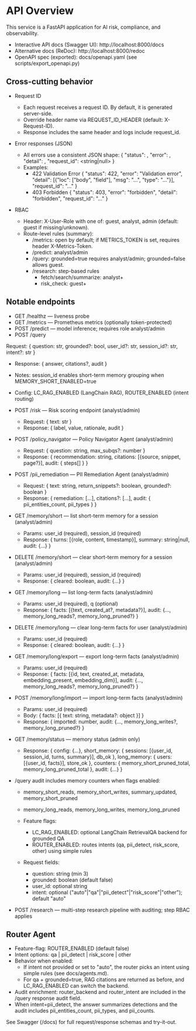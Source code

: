# API Overview

This service is a FastAPI application for AI risk, compliance, and observability.

- Interactive API docs (Swagger UI): http://localhost:8000/docs
- Alternative docs (ReDoc): http://localhost:8000/redoc
- OpenAPI spec (exported): docs/openapi.yaml (see scripts/export_openapi.py)

## Cross-cutting behavior

- Request ID
  - Each request receives a request ID. By default, it is generated server-side.
  - Override header name via REQUEST_ID_HEADER (default: X-Request-ID).
  - Response includes the same header and logs include request_id.

- Error responses (JSON)
  - All errors use a consistent JSON shape:
    {
      "status": <int>,
      "error": <string>,
      "detail": <any>,
      "request_id": <string|null>
    }
  - Examples:
    - 422 Validation Error
      {
        "status": 422,
        "error": "Validation error",
        "detail": [{"loc": ["body", "field"], "msg": "...", "type": "..."}],
        "request_id": "..."
      }
    - 403 Forbidden
      {
        "status": 403,
        "error": "forbidden",
        "detail": "forbidden",
        "request_id": "..."
      }

- RBAC
  - Header: X-User-Role with one of: guest, analyst, admin (default: guest if missing/unknown).
  - Route-level rules (summary):
    - /metrics: open by default; if METRICS_TOKEN is set, requires header X-Metrics-Token.
    - /predict: analyst/admin
    - /query: grounded=true requires analyst/admin; grounded=false allows guest.
    - /research: step-based rules
      - fetch/search/summarize: analyst+
      - risk_check: guest+

## Notable endpoints

- GET /healthz — liveness probe
- GET /metrics — Prometheus metrics (optionally token-protected)
- POST /predict — model inference; requires role analyst/admin
- POST /query

Request: { question: str, grounded?: bool, user_id?: str, session_id?: str, intent?: str }
  - Response: { answer, citations?, audit }
  - Notes: session_id enables short-term memory grouping when MEMORY_SHORT_ENABLED=true
  - Config: LC_RAG_ENABLED (LangChain RAG), ROUTER_ENABLED (intent routing)
- POST /risk — Risk scoring endpoint (analyst/admin)
  - Request: { text: str }
  - Response: { label, value, rationale, audit }
- POST /policy_navigator — Policy Navigator Agent (analyst/admin)
  - Request: { question: string, max_subqs?: number }
  - Response: { recommendation: string, citations: [{source, snippet, page?}], audit: { steps[] } }
- POST /pii_remediation — PII Remediation Agent (analyst/admin)
  - Request: { text: string, return_snippets?: boolean, grounded?: boolean }
  - Response: { remediation: [...], citations?: [...], audit: { pii_entities_count, pii_types } }

- GET /memory/short — list short-term memory for a session (analyst/admin)
  - Params: user_id (required), session_id (required)
  - Response: { turns: [{role, content, timestamp}], summary: string|null, audit: {...} }
- DELETE /memory/short — clear short-term memory for a session (analyst/admin)
  - Params: user_id (required), session_id (required)
  - Response: { cleared: boolean, audit: {...} }
- GET /memory/long — list long-term facts (analyst/admin)
  - Params: user_id (required), q (optional)
  - Response: { facts: [{text, created_at?, metadata?}], audit: {..., memory_long_reads?, memory_long_pruned?} }
- DELETE /memory/long — clear long-term facts for user (analyst/admin)
  - Params: user_id (required)
  - Response: { cleared: boolean, audit: {...} }
- GET /memory/long/export — export long-term facts (analyst/admin)
  - Params: user_id (required)
  - Response: { facts: [{id, text, created_at, metadata, embedding_present, embedding_dim}], audit: {..., memory_long_reads?, memory_long_pruned?} }
- POST /memory/long/import — import long-term facts (analyst/admin)
  - Params: user_id (required)
  - Body: { facts: [{ text: string, metadata?: object }] }
  - Response: { imported: number, audit: {..., memory_long_writes?, memory_long_pruned?} }
- GET /memory/status — memory status (admin only)
  - Response: { config: {...}, short_memory: { sessions: [{user_id, session_id, turns, summary}], db_ok }, long_memory: { users: [{user_id, facts}], store_ok }, counters: { memory_short_pruned_total, memory_long_pruned_total }, audit: {...} }

- /query audit includes memory counters when flags enabled:
  - memory_short_reads, memory_short_writes, summary_updated, memory_short_pruned
  - memory_long_reads, memory_long_writes, memory_long_pruned

  - Feature flags:
    - LC_RAG_ENABLED: optional LangChain RetrievalQA backend for grounded QA
    - ROUTER_ENABLED: routes intents (qa, pii_detect, risk_score, other) using simple rules
  - Request fields:
    - question: string (min 3)
    - grounded: boolean (default false)
    - user_id: optional string
    - intent: optional ("auto"|"qa"|"pii_detect"|"risk_score"|"other"); default "auto"
- POST /research — multi-step research pipeline with auditing; step RBAC applies

## Router Agent

- Feature-flag: ROUTER_ENABLED (default false)
- Intent options: qa | pii_detect | risk_score | other
- Behavior when enabled:
  - If intent not provided or set to "auto", the router picks an intent using simple rules (see docs/agents.md).
  - For qa + grounded=true, RAG citations are returned as before, and LC_RAG_ENABLED can switch the backend.
- Audit enrichment: router_backend and router_intent are included in the /query response audit field.
- When intent=pii_detect, the answer summarizes detections and the audit includes pii_entities_count, pii_types, and pii_counts.


See Swagger (/docs) for full request/response schemas and try-it-out.
